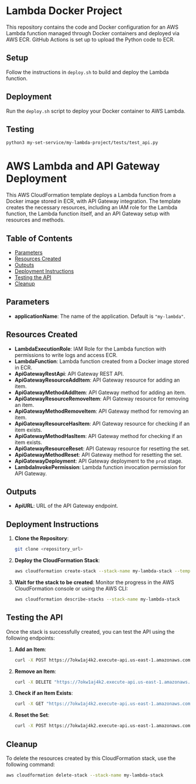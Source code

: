 
# Lambda Docker Project

This repository contains the code and Docker configuration for an AWS Lambda function managed through Docker containers and deployed via AWS ECR. GitHub Actions is set up to upload the Python code to ECR.

## Setup

Follow the instructions in `deploy.sh` to build and deploy the Lambda function.

## Deployment

Run the `deploy.sh` script to deploy your Docker container to AWS Lambda.

## Testing

```sh
python3 my-set-service/my-lambda-project/tests/test_api.py
```

# AWS Lambda and API Gateway Deployment

This AWS CloudFormation template deploys a Lambda function from a Docker image stored in ECR, with API Gateway integration. The template creates the necessary resources, including an IAM role for the Lambda function, the Lambda function itself, and an API Gateway setup with resources and methods.

## Table of Contents

- [Parameters](#parameters)
- [Resources Created](#resources-created)
- [Outputs](#outputs)
- [Deployment Instructions](#deployment-instructions)
- [Testing the API](#testing-the-api)
- [Cleanup](#cleanup)

## Parameters

- **applicationName**: The name of the application. Default is `"my-lambda"`.

## Resources Created

- **LambdaExecutionRole**: IAM Role for the Lambda function with permissions to write logs and access ECR.
- **LambdaFunction**: Lambda function created from a Docker image stored in ECR.
- **ApiGatewayRestApi**: API Gateway REST API.
- **ApiGatewayResourceAddItem**: API Gateway resource for adding an item.
- **ApiGatewayMethodAddItem**: API Gateway method for adding an item.
- **ApiGatewayResourceRemoveItem**: API Gateway resource for removing an item.
- **ApiGatewayMethodRemoveItem**: API Gateway method for removing an item.
- **ApiGatewayResourceHasItem**: API Gateway resource for checking if an item exists.
- **ApiGatewayMethodHasItem**: API Gateway method for checking if an item exists.
- **ApiGatewayResourceReset**: API Gateway resource for resetting the set.
- **ApiGatewayMethodReset**: API Gateway method for resetting the set.
- **ApiGatewayDeployment**: API Gateway deployment to the `prod` stage.
- **LambdaInvokePermission**: Lambda function invocation permission for API Gateway.

## Outputs

- **ApiURL**: URL of the API Gateway endpoint.

## Deployment Instructions

1. **Clone the Repository**:
    ```sh
    git clone <repository_url>
    ```

2. **Deploy the CloudFormation Stack**:
    ```sh
    aws cloudformation create-stack --stack-name my-lambda-stack --template-body file://cloudformation.yaml --capabilities CAPABILITY_NAMED_IAM
    ```

3. **Wait for the stack to be created**:
    Monitor the progress in the AWS CloudFormation console or using the AWS CLI:
    ```sh
    aws cloudformation describe-stacks --stack-name my-lambda-stack
    ```

## Testing the API

Once the stack is successfully created, you can test the API using the following endpoints:

1. **Add an Item**:
    ```sh
    curl -X POST https://7okw1aj4k2.execute-api.us-east-1.amazonaws.com/prod/addItem -H "Content-Type: application/json" -d '{"operation": "AddItem", "item": 20}'
    ```

2. **Remove an Item**:
    ```sh
    curl -X DELETE "https://7okw1aj4k2.execute-api.us-east-1.amazonaws.com/prod/removeItem?item=20" -H "Content-Type: application/json"
    ```

3. **Check if an Item Exists**:
    ```sh
    curl -X GET "https://7okw1aj4k2.execute-api.us-east-1.amazonaws.com/prod/hasItem?item=20" -H "Content-Type: application/json"
    ```

4. **Reset the Set**:
    ```sh
    curl -X POST https://7okw1aj4k2.execute-api.us-east-1.amazonaws.com/prod/resetSet -H "Content-Type: application/json" -d '{"operation": "Reset"}'
    ```

## Cleanup

To delete the resources created by this CloudFormation stack, use the following command:

```sh
aws cloudformation delete-stack --stack-name my-lambda-stack
```
